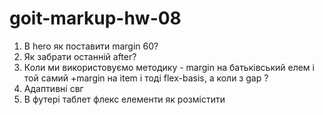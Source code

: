 # goit-markup-hw-08
1. В hero як поставити margin 60?
2. Як забрати останній after?
3. Коли ми використовуємо методику - margin на батьківський елем і той самий +margin на item  і тоді flex-basis, а коли з gap ? 
4. Адаптивні свг
5. В футері таблет флекс елементи як розмістити